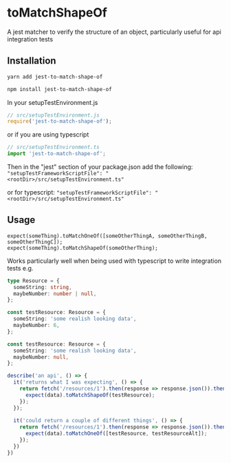 # toMatchShapeOf

A jest matcher to verify the structure of an object, particularly useful for api integration tests

## Installation

```bash
yarn add jest-to-match-shape-of
```

```bash
npm install jest-to-match-shape-of
```

In your setupTestEnvironment.js
```javascript
// src/setupTestEnvironment.js
require('jest-to-match-shape-of');
```
or if you are using typescript

```typescript
// src/setupTestEnvironment.ts
import 'jest-to-match-shape-of';
```

Then in the "jest" section of your package.json add the following:
`"setupTestFrameworkScriptFile": "<rootDir>/src/setupTestEnvironment.ts"`

or for typescript:
`"setupTestFrameworkScriptFile": "<rootDir>/src/setupTestEnvironment.ts"`

## Usage

```
expect(someThing).toMatchOneOf([someOtherThingA, someOtherThingB, someOtherThingC]);
expect(someThing).toMatchShapeOf(someOtherThing);
```

Works particularly well when being used with typescript to write integration tests e.g.

```typescript
type Resource = {
  someString: string,
  maybeNumber: number | null, 
};

const testResource: Resource = {
  someString: 'some realish looking data',
  maybeNumber: 6,
};

const testResource: Resource = {
  someString: 'some realish looking data',
  maybeNumber: null,
};

describe('an api', () => {
  it('returns what I was expecting', () => {
    return fetch('/resources/1').then(response => response.json()).then((data) => {
      expect(data).toMatchShapeOf(testResource);  
    });            
  });
  
  it('could return a couple of different things', () => {
    return fetch('/resources/1').then(response => response.json()).then((data) => {
      expect(data).toMatchOneOf([testResource, testResourceAlt]);  
    });    
  })
})

```